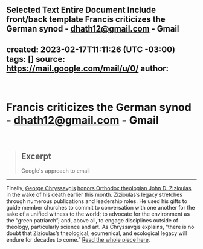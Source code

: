 Selected Text
Entire Document
Include front/back template
Francis criticizes the German synod - dhath12@gmail.com - Gmail
---
created: 2023-02-17T11:11:26 (UTC -03:00)
tags: []
source: https://mail.google.com/mail/u/0/
author: 
---
​
# Francis criticizes the German synod - dhath12@gmail.com - Gmail
​
> ## Excerpt
> Google's approach to email
​
---
Finally, [George Chryssavgis](https://commonwealmagazine.us6.list-manage.com/track/click?u=5737e359db8977ed9866c025c&id=10104bff76&e=c2c64dc703) [honors Orthodox theologian John D. Zizioulas](https://commonwealmagazine.us6.list-manage.com/track/click?u=5737e359db8977ed9866c025c&id=016c459588&e=c2c64dc703) in the wake of his death earlier this month. Zizioulas’s legacy stretches through numerous publications and leadership roles. He used his gifts to guide member churches to commit to conversation with one another for the sake of a unified witness to the world; to advocate for the environment as the “green patriarch”; and, above all, to engage disciplines outside of theology, particularly science and art. As Chryssavgis explains, “there is no doubt that Zizioulas’s theological, ecumenical, and ecological legacy will endure for decades to come.” [Read the whole piece here](https://commonwealmagazine.us6.list-manage.com/track/click?u=5737e359db8977ed9866c025c&id=304ef4b245&e=c2c64dc703).
​